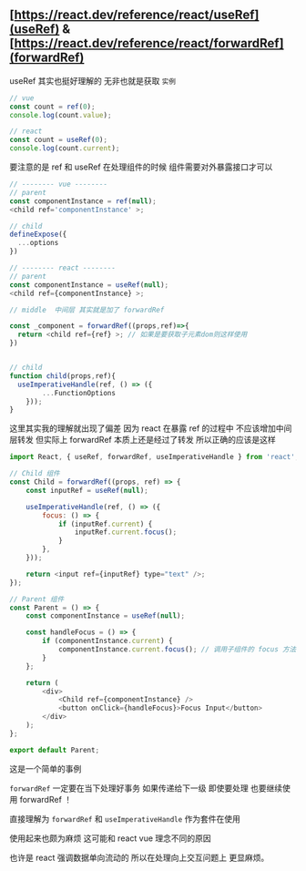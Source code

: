 ## [https://react.dev/reference/react/useRef](useRef) & [https://react.dev/reference/react/forwardRef](forwardRef)

useRef 其实也挺好理解的 无非也就是获取 `实例`

```js
// vue
const count = ref(0);
console.log(count.value);

// react
const count = useRef(0);
console.log(count.current);
```

要注意的是 ref 和 useRef 在处理组件的时候 组件需要对外暴露接口才可以

```js
// -------- vue --------
// parent
const componentInstance = ref(null);
<child ref='componentInstance' >;

// child
defineExpose({
  ...options
})

// -------- react --------
// parent
const componentInstance = useRef(null);
<child ref={componentInstance} >;

// middle  中间层 其实就是加了 forwardRef

const _component = forwardRef((props,ref)=>{
  return <child ref={ref} >; // 如果是要获取子元素dom则这样使用
})


// child
function child(props,ref){
  useImperativeHandle(ref, () => ({
        ...FunctionOptions
    }));
}
```

这里其实我的理解就出现了偏差 因为 react 在暴露 ref 的过程中 不应该增加中间层转发
但实际上 forwardRef 本质上还是经过了转发 所以正确的应该是这样

```js
import React, { useRef, forwardRef, useImperativeHandle } from 'react';

// Child 组件
const Child = forwardRef((props, ref) => {
    const inputRef = useRef(null);

    useImperativeHandle(ref, () => ({
        focus: () => {
            if (inputRef.current) {
                inputRef.current.focus();
            }
        },
    }));

    return <input ref={inputRef} type="text" />;
});

// Parent 组件
const Parent = () => {
    const componentInstance = useRef(null);

    const handleFocus = () => {
        if (componentInstance.current) {
            componentInstance.current.focus(); // 调用子组件的 focus 方法
        }
    };

    return (
        <div>
            <Child ref={componentInstance} />
            <button onClick={handleFocus}>Focus Input</button>
        </div>
    );
};

export default Parent;
```

这是一个简单的事例 

`forwardRef` 一定要在当下处理好事务 如果传递给下一级 即使要处理 也要继续使用 forwardRef ！ 

直接理解为 `forwardRef` 和 `useImperativeHandle` 作为套件在使用

使用起来也颇为麻烦  这可能和 react vue 理念不同的原因 

也许是 react 强调数据单向流动的 所以在处理向上交互问题上 更显麻烦。



















